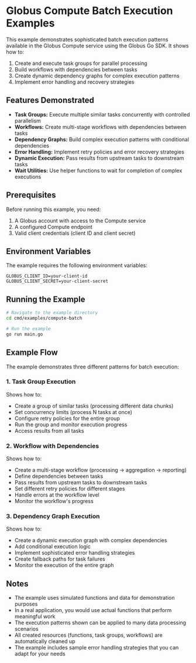 <!-- SPDX-License-Identifier: Apache-2.0 -->
<!-- SPDX-FileCopyrightText: 2025 Scott Friedman and Project Contributors -->

# Globus Compute Batch Execution Examples

This example demonstrates sophisticated batch execution patterns available in the Globus Compute service using the Globus Go SDK. It shows how to:

1. Create and execute task groups for parallel processing
2. Build workflows with dependencies between tasks
3. Create dynamic dependency graphs for complex execution patterns
4. Implement error handling and recovery strategies

## Features Demonstrated

- **Task Groups:** Execute multiple similar tasks concurrently with controlled parallelism
- **Workflows:** Create multi-stage workflows with dependencies between tasks
- **Dependency Graphs:** Build complex execution patterns with conditional dependencies
- **Error Handling:** Implement retry policies and error recovery strategies
- **Dynamic Execution:** Pass results from upstream tasks to downstream tasks
- **Wait Utilities:** Use helper functions to wait for completion of complex executions

## Prerequisites

Before running this example, you need:

1. A Globus account with access to the Compute service
2. A configured Compute endpoint 
3. Valid client credentials (client ID and client secret)

## Environment Variables

The example requires the following environment variables:

```
GLOBUS_CLIENT_ID=your-client-id
GLOBUS_CLIENT_SECRET=your-client-secret
```

## Running the Example

```bash
# Navigate to the example directory
cd cmd/examples/compute-batch

# Run the example
go run main.go
```

## Example Flow

The example demonstrates three different patterns for batch execution:

### 1. Task Group Execution

Shows how to:
- Create a group of similar tasks (processing different data chunks)
- Set concurrency limits (process N tasks at once)
- Configure retry policies for the entire group
- Run the group and monitor execution progress
- Access results from all tasks

### 2. Workflow with Dependencies

Shows how to:
- Create a multi-stage workflow (processing → aggregation → reporting)
- Define dependencies between tasks
- Pass results from upstream tasks to downstream tasks
- Set different retry policies for different stages
- Handle errors at the workflow level
- Monitor the workflow's progress

### 3. Dependency Graph Execution

Shows how to:
- Create a dynamic execution graph with complex dependencies
- Add conditional execution logic
- Implement sophisticated error handling strategies
- Create fallback paths for task failures
- Monitor the execution of the entire graph

## Notes

- The example uses simulated functions and data for demonstration purposes
- In a real application, you would use actual functions that perform meaningful work
- The execution patterns shown can be applied to many data processing scenarios
- All created resources (functions, task groups, workflows) are automatically cleaned up
- The example includes sample error handling strategies that you can adapt for your needs
